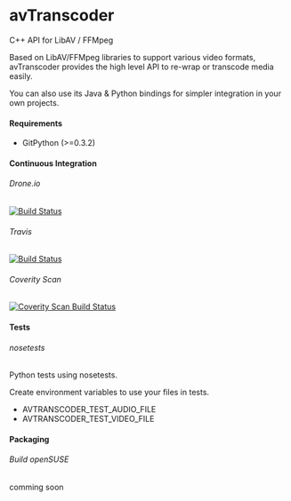 # avTranscoder

C++ API for LibAV / FFMpeg

Based on LibAV/FFMpeg libraries to support various video formats, avTranscoder provides the high level API to re-wrap or transcode media easily.

You can also use its Java & Python bindings for simpler integration in your own projects.

#### Requirements
* GitPython (>=0.3.2)

#### Continuous Integration

###### Drone.io  
[![Build Status](https://drone.io/github.com/avTranscoder/avTranscoder/status.png)](https://drone.io/github.com/avTranscoder/avTranscoder/latest)

###### Travis
[![Build Status](https://travis-ci.org/avTranscoder/avTranscoder.svg?branch=master)](https://travis-ci.org/avTranscoder/avTranscoder)

###### Coverity Scan  
<a href="https://scan.coverity.com/projects/2626">
  <img alt="Coverity Scan Build Status"
       src="https://scan.coverity.com/projects/2626/badge.svg"/>
</a>

#### Tests

###### nosetests
Python tests using nosetests.

Create environment variables to use your files in tests.
* AVTRANSCODER_TEST_AUDIO_FILE
* AVTRANSCODER_TEST_VIDEO_FILE

#### Packaging

###### Build openSUSE  
comming soon

